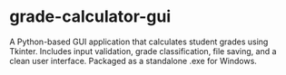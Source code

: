 # grade-calculator-gui
A Python-based GUI application that calculates student grades using Tkinter. Includes input validation, grade classification, file saving, and a clean user interface. Packaged as a standalone .exe for Windows.
